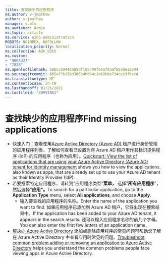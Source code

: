 ```yaml
---
title: 查找缺少的应用程序
ms.author: v-jmathew
author: v-jmathew
manager: scotv
ms.audience: Admin
ms.topic: article
ms.service: o365-administration
ROBOTS: NOINDEX, NOFOLLOW
localization_priority: Normal
ms.collection: Adm_O365
ms.custom:
- "9004327"
- "7828"
ms.openlocfilehash: 5ebcc89448885df105c49f64af8a9f9598e16544
ms.sourcegitcommit: 605a73b159d30634b064c1b63b0e734ceb3fdec8
ms.translationtype: MT
ms.contentlocale: zh-CN
ms.lasthandoff: 01/25/2021
ms.locfileid: "49951861"
---
```

# <a name="find-missing-applications"></a><span data-ttu-id="b809b-102">查找缺少的应用程序</span><span class="sxs-lookup"><span data-stu-id="b809b-102">Find missing applications</span></span>

- <span data-ttu-id="b809b-103">快速入门：查看使用[Azure Active Directory (Azure AD) ](https://docs.microsoft.com/azure/active-directory/manage-apps/view-applications-portal)租户进行身份管理的应用程序列表，了解如何查看已设置为将 Azure AD 租户用作其标识提供程序 (IdP) 的应用程序（也称为应用）。</span><span class="sxs-lookup"><span data-stu-id="b809b-103">[Quickstart: View the list of applications that are using your Azure Active Directory (Azure AD) tenant for identity management](https://docs.microsoft.com/azure/active-directory/manage-apps/view-applications-portal) shows you how to view the applications, also known as apps, that are already set up to use your Azure AD tenant as their Identity Provider (IdP).</span></span>
- <span data-ttu-id="b809b-104">若要搜索特定应用程序，请转到"应用程序类型"**菜单，** 选择"**所有应用程序**"，然后选择"**应用"。**</span><span class="sxs-lookup"><span data-stu-id="b809b-104">To search for a particular application, go to the **Application Type** menu, select **All applications**, and choose **Apply**.</span></span>
  - <span data-ttu-id="b809b-105">输入要查找的应用程序的名称。</span><span class="sxs-lookup"><span data-stu-id="b809b-105">Enter the name of the application you want to find.</span></span> <span data-ttu-id="b809b-106">如果应用程序已添加到 Azure AD 租户，它将出现在搜索结果中。</span><span class="sxs-lookup"><span data-stu-id="b809b-106">If the application has been added to your Azure AD tenant, it appears in the search results.</span></span> <span data-ttu-id="b809b-107">还可以输入应用程序名称的前几个字母。</span><span class="sxs-lookup"><span data-stu-id="b809b-107">You can also enter the first few letters of an application name.</span></span>
- <span data-ttu-id="b809b-108">[解决向 Azure Active Directory](https://docs.microsoft.com/azure/active-directory/manage-apps/troubleshoot-adding-apps) 添加或删除应用程序的常见问题可帮助您了解在 Azure Active Directory 中查看应用时常见的问题。</span><span class="sxs-lookup"><span data-stu-id="b809b-108">[Troubleshoot common problem adding or removing an application to Azure Active Directory](https://docs.microsoft.com/azure/active-directory/manage-apps/troubleshoot-adding-apps) helps you understand the common problems people face viewing apps in Azure Active Directory.</span></span>
